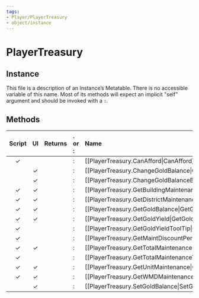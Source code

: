 ```yaml
---
tags:
- Player/PlayerTreasury
- object/instance
---
```

# PlayerTreasury
## Instance
This file is a description of an Instance’s Metatable. There is no accessible variable of this name. Most of its methods will expect an implicit "self" argument and should be invoked with a `:`.

## Methods
| Script | UI  | Returns | . or : | Name | Arguments |
|:------:|:---:| -------:|:---- |:---- |:--------- |
|✓| ||:|[[PlayerTreasury.CanAfford\|CanAfford]]||
| |✓||:|[[PlayerTreasury.ChangeGoldBalance\|ChangeGoldBalance]]||
| |✓||:|[[PlayerTreasury.ChangeGoldBalanceByPercentage\|ChangeGoldBalanceByPercentage]]||
|✓|✓||:|[[PlayerTreasury.GetBuildingMaintenance\|GetBuildingMaintenance]]||
|✓|✓||:|[[PlayerTreasury.GetDistrictMaintenance\|GetDistrictMaintenance]]||
|✓|✓||:|[[PlayerTreasury.GetGoldBalance\|GetGoldBalance]]||
|✓|✓||:|[[PlayerTreasury.GetGoldYield\|GetGoldYield]]||
|✓| ||:|[[PlayerTreasury.GetGoldYieldToolTip\|GetGoldYieldToolTip]]||
|✓| ||:|[[PlayerTreasury.GetMaintDiscountPerUnit\|GetMaintDiscountPerUnit]]||
|✓|✓||:|[[PlayerTreasury.GetTotalMaintenance\|GetTotalMaintenance]]||
|✓| ||:|[[PlayerTreasury.GetTotalMaintenanceToolTip\|GetTotalMaintenanceToolTip]]||
|✓|✓||:|[[PlayerTreasury.GetUnitMaintenance\|GetUnitMaintenance]]||
|✓|✓||:|[[PlayerTreasury.GetWMDMaintenance\|GetWMDMaintenance]]||
| |✓||:|[[PlayerTreasury.SetGoldBalance\|SetGoldBalance]]||
